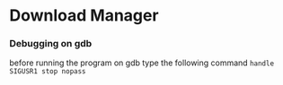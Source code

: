 # Download Manager

### Debugging on gdb
before running the program on gdb type the following command
``handle SIGUSR1 stop nopass``
